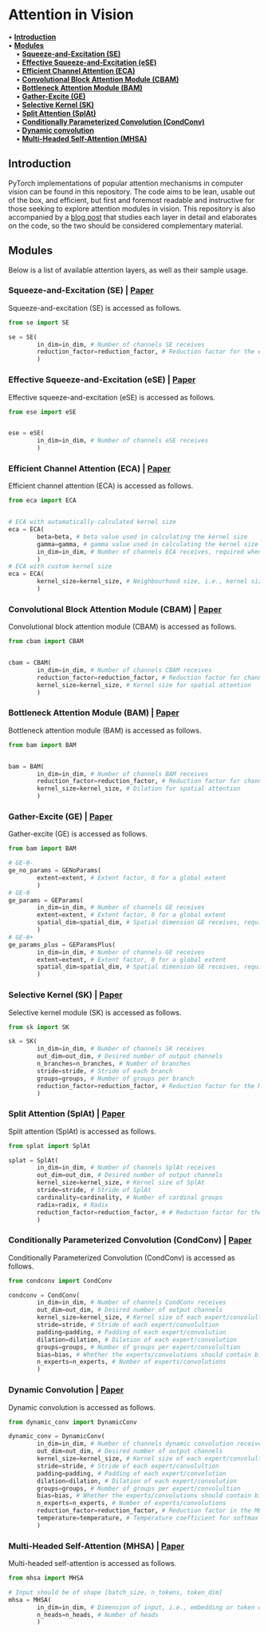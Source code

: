 # Attention in Vision

• <strong>[Introduction](#introduction)</strong><br>
• <strong>[Modules](#modules)</strong><br>
&nbsp;&nbsp;&nbsp; • <strong>[Squeeze-and-Excitation (SE)](#squeeze-and-excitation-se--paper)</strong><br>
&nbsp;&nbsp;&nbsp; • <strong>[Effective Squeeze-and-Excitation (eSE)](#effective-squeeze-and-excitation-ese--paper)</strong><br>
&nbsp;&nbsp;&nbsp; • <strong>[Efficient Channel Attention (ECA)](#efficient-channel-attention-eca--paper)</strong><br>
&nbsp;&nbsp;&nbsp; • <strong>[Convolutional Block Attention Module (CBAM)](#convolutional-block-attention-module-cbam--paper)</strong><br>
&nbsp;&nbsp;&nbsp; • <strong>[Bottleneck Attention Module (BAM)](#bottleneck-attention-module-bam--paper)</strong><br>
&nbsp;&nbsp;&nbsp; • <strong>[Gather-Excite (GE)](#gather-excite-ge--paper)</strong><br>
&nbsp;&nbsp;&nbsp; • <strong>[Selective Kernel (SK)](#selective-kernel-sk--paper)</strong><br>
&nbsp;&nbsp;&nbsp; • <strong>[Split Attention (SplAt)](#split-attention-splat--paper)</strong><br>
&nbsp;&nbsp;&nbsp; • <strong>[Conditionally Parameterized Convolution (CondConv)](#conditionally-parameterized-convolution-condconv--paper)</strong><br>
&nbsp;&nbsp;&nbsp; • <strong>[Dynamic convolution](#dynamic-convolution--paper)</strong><br>
&nbsp;&nbsp;&nbsp; • <strong>[Multi-Headed Self-Attention (MHSA)](#multi-headed-self-attention-mhsa--paper)</strong><br>

## Introduction
PyTorch implementations of popular attention mechanisms in computer vision can be found in this repository. The code aims to be lean, usable out of the box, and efficient, but first and foremost readable and instructive for those seeking to explore attention modules in vision. This repository is also accompanied by a [blog post](https://bobmcdear.github.io/posts/attention-in-vision/) that studies each layer in detail and elaborates on the code, so the two should be considered complementary material.
## Modules
Below is a list of available attention layers, as well as their sample usage.

### Squeeze-and-Excitation (SE) | [Paper](https://arxiv.org/abs/1709.01507)
Squeeze-and-excitation (SE) is accessed as follows.

```python
from se import SE

se = SE(
        in_dim=in_dim, # Number of channels SE receives
        reduction_factor=reduction_factor, # Reduction factor for the excitation module
        )
```
### Effective Squeeze-and-Excitation (eSE) | [Paper](https://arxiv.org/abs/1911.06667)
Effective squeeze-and-excitation (eSE) is accessed as follows.
```python
from ese import eSE


ese = eSE(
        in_dim=in_dim, # Number of channels eSE receives
        )
```
### Efficient Channel Attention (ECA) | [Paper](https://arxiv.org/abs/1910.03151)
Efficient channel attention (ECA) is accessed as follows.
```python
from eca import ECA


# ECA with automatically-calculated kernel size
eca = ECA(
        beta=beta, # beta value used in calculating the kernel size
        gamma=gamma, # gamma value used in calculating the kernel size
        in_dim=in_dim, # Number of channels ECA receives, required when kernel size is None
        )
# ECA with custom kernel size
eca = ECA(
        kernel_size=kernel_size, # Neighbourhood size, i.e., kernel size of the 1D convolution
        )
```

### Convolutional Block Attention Module (CBAM) | [Paper](https://arxiv.org/abs/1807.06521)
Convolutional block attention module (CBAM) is accessed as follows.
```python
from cbam import CBAM


cbam = CBAM(
        in_dim=in_dim, # Number of channels CBAM receives
        reduction_factor=reduction_factor, # Reduction factor for channel attention
        kernel_size=kernel_size, # Kernel size for spatial attention
        )
```

### Bottleneck Attention Module (BAM) | [Paper](https://arxiv.org/abs/1807.06514)
Bottleneck attention module (BAM) is accessed as follows.
```python
from bam import BAM


bam = BAM(
        in_dim=in_dim, # Number of channels BAM receives
        reduction_factor=reduction_factor, # Reduction factor for channel and spatial attention
        kernel_size=kernel_size, # Dilation for spatial attention
        )
```

### Gather-Excite (GE) | [Paper](https://arxiv.org/abs/1810.12348)
Gather-excite (GE) is accessed as follows.
```python
from bam import BAM

# GE-θ-
ge_no_params = GENoParams(
        extent=extent, # Extent factor, 0 for a global extent
        )
# GE-θ
ge_params = GEParams(
        in_dim=in_dim, # Number of channels GE receives
        extent=extent, # Extent factor, 0 for a global extent
        spatial_dim=spatial_dim, # Spatial dimension GE receives, required for a global extent
        )
# GE-θ+
ge_params_plus = GEParamsPlus(
        in_dim=in_dim, # Number of channels GE receives
        extent=extent, # Extent factor, 0 for a global extent
        spatial_dim=spatial_dim, # Spatial dimension GE receives, required for a global extent
        )
```

### Selective Kernel (SK) | [Paper](https://arxiv.org/abs/1903.06586)
Selective kernel module (SK) is accessed as follows.
```python
from sk import SK

sk = SK(
        in_dim=in_dim, # Number of channels SK receives
        out_dim=out_dim, # Desired number of output channels
        n_branches=n_branches, # Number of branches
        stride=stride, # Stride of each branch
        groups=groups, # Number of groups per branch
        reduction_factor=reduction_factor, # Reduction factor for the MLP calculating attention values
        )
```

### Split Attention (SplAt) | [Paper](https://arxiv.org/abs/2004.08955)
Split attention (SplAt) is accessed as follows.
```python
from splat import SplAt

splat = SplAt(
        in_dim=in_dim, # Number of channels SplAt receives
        out_dim=out_dim, # Desired number of output channels
        kernel_size=kernel_size, # Kernel size of SplAt
        stride=stride, # Stride of SplAt
        cardinality=cardinality, # Number of cardinal groups
        radix=radix, # Radix
        reduction_factor=reduction_factor, # # Reduction factor for the MLP calculating attention values
        )
```

### Conditionally Parameterized Convolution (CondConv) | [Paper](https://arxiv.org/abs/1904.04971)
Conditionally Parameterized Convolution (CondConv) is accessed as follows.
```python
from condconv import CondConv

condconv = CondConv(
        in_dim=in_dim, # Number of channels CondConv receives
        out_dim=out_dim, # Desired number of output channels
        kernel_size=kernel_size, # Kernel size of each expert/convolultion
        stride=stride, # Stride of each expert/convolultion
        padding=padding, # Padding of each expert/convolution
        dilation=dilation, # Dilation of each expert/convolution
        groups=groups, # Number of groups per expert/convolultion
        bias=bias, # Whether the experts/convolutions should contain bias terms
        n_experts=n_experts, # Number of experts/convolutions
        )
```

### Dynamic Convolution | [Paper](https://arxiv.org/abs/1912.03458)
Dynamic convolution is accessed as follows.
```python
from dynamic_conv import DynamicConv

dynamic_conv = DynamicConv(
        in_dim=in_dim, # Number of channels dynamic convolution receives
        out_dim=out_dim, # Desired number of output channels
        kernel_size=kernel_size, # Kernel size of each expert/convolultion
        stride=stride, # Stride of each expert/convolultion
        padding=padding, # Padding of each expert/convolution
        dilation=dilation, # Dilation of each expert/convolution
        groups=groups, # Number of groups per expert/convolultion
        bias=bias, # Whether the experts/convolutions should contain bias terms
        n_experts=n_experts, # Number of experts/convolutions
        reduction_factor=reduction_factor, # Reduction factor in the MLP of the router
        temperature=temperature, # Temperature coefficient for softmax in the router
        )
```

### Multi-Headed Self-Attention (MHSA) | [Paper](https://arxiv.org/abs/1706.03762)
Multi-headed self-attention is accessed as follows.
```python
from mhsa import MHSA

# Input should be of shape [batch_size, n_tokens, token_dim]
mhsa = MHSA(
        in_dim=in_dim, # Dimension of input, i.e., embedding or token dimension
        n_heads=n_heads, # Number of heads
        )
```
